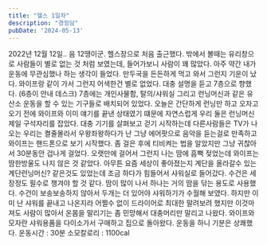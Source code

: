 ```yaml
---
title: "헬스 1일차"
description: "경험담"
pubDate: '2024-05-13'
---
```


2022년 12월 12일.. 음 12땡이군.
헬스장으로 처음 출근했다.
밖에서 볼때는 유리창으로 사람들이 별로 없는 것 처럼 보였는데, 들어가보니 사람이 꽤 많았다.
아주 약간 내가 운동에 무관심했나 하는 생각이 들었다.
만두국을 든든하게 먹고 와서 그런지 기운이 났다.
와이프랑 같이 가서 그런지 어색한건 별로 없었다.
대충 설명을 듣고 7층으로 향했다.
(6층이 안내 데스크) 7층에는 개인사물함, 탈의/샤워실 그리고 런닝머신과 같은 유산소 운동을 할 수 있는 기구들로 배치되어 있었다.
오늘은 간단하게 런닝만 하고 오자고 오기 전에 와이프와 이미 얘기를 끝낸 상태였기 떄문에 자연스럽게 우리 둘은 런닝머신 제일 구석자리를 잡았다.
대충 기기를 살펴보고 걷기 시작하는데 다른사람들은 TV가 나오는 우리는 켤줄몰라서 우왕좌왕하다가 난 그냥 에어팟으로 음악을 듣는걸로 만족하고 와이프는 핸드폰으로 보기 시작했다.
좀 걸은 후에 티비켜는 법을 알았지만 그냥 귀찮아서 30분동안 겁나게 걸었다.
오랫만에 걸어서 그런지 나는 땀에 흠뻑 젖었는데 와이프는 땀한방울도 나지 않은 것 같았다.
아무튼 요즘 세상이 좋아졌는지 계단을 올라갈수 있는 계단런닝머신?
같은것도 있었는데 조금 하다가 힘들어서 샤워실로 들어갔다.
수건은 세장정도 필수로 챙겨야 할 것 같다.
땀이 많이 나서 하나는 거의 땀을 닦는 용도로 사용했다.
수건이 보송보송하지 않아서 두개는 더 있어야 샤워하기가 수월해 보였다.
하지만 이미 난 샤워를 끝내고 나온지라 어쩔수 없이 드라이어로 최대한 말려보려 했지만 이것마져도 사람이 많아서 온몸을 말리기는 좀 민망해서 대충머리만 말리고 나왔다.
와이프와 모자란 샤워용품을 다이소가서 구매하고 집으로 돌아왔다.
운동을 하니 기분은 상쾌했다.
운동시간 : 30분
소모칼로리 : 1100cal